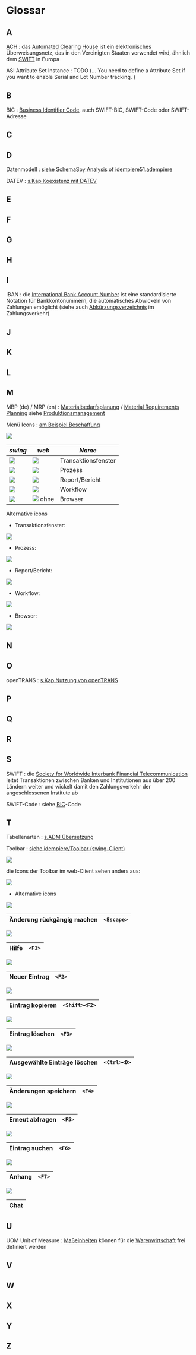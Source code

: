 # Glossar

## A

ACH
: das [Automated Clearing House](https://en.wikipedia.org/wiki/Automated_Clearing_House) ist ein elektronisches Überweisungsnetz, das in den Vereinigten Staaten verwendet wird, ähnlich dem [SWIFT](#s) in Europa

ASI Attribute Set Instance
: TODO (... You need to define a Attribute Set if you want to enable Serial and Lot Number tracking. )

## B

BIC
: [Business Identifier Code](https://de.wikipedia.org/wiki/ISO_9362), auch SWIFT-BIC, SWIFT-Code oder SWIFT-Adresse

## C
## D

Datenmodell
: [siehe SchemaSpy Analysis of idempiere51.adempiere](https://globalqss.com/idempiere/5.1_20171111/schemaspy/)

DATEV
: [s.Kap Koexistenz mit DATEV](usr/3.datev.md)

## E
## F
## G
## H
## I

IBAN
: die [International Bank Account Number](https://de.wikipedia.org/wiki/Internationale_Bankkontonummer) ist eine standardisierte Notation für Bankkontonummern, die automatisches Abwickeln von Zahlungen emöglicht (siehe auch [Abkürzungsverzeichnis](https://de.iban.com/abkurzungen) im Zahlungsverkehr) 

## J
## K
## L
## M

MBP (de) / MRP (en)
: [Materialbedarfsplanung](https://de.wikipedia.org/wiki/Bedarfsermittlung) / [Material Requirements Planning](https://de.wikipedia.org/wiki/Material_Requirements_Planning) siehe [Produktionsmanagement](usr/2.6-prod.md)

Menü Icons
: [am Beispiel Beschaffung](usr/2.4-purchase.md)

![](../.gitbook/assets/menu-purchase-de.PNG)

**_swing_** | **_web_** | **_Name_**
------- | ------- | ------- 
![](../.gitbook/assets/icons/menuSwing/mWindow.png)   | ![](../.gitbook/assets/icons/menuWeb/mWindow.png)   | Transaktionsfenster 
![](../.gitbook/assets/icons/menuSwing/mProcess.png)  | ![](../.gitbook/assets/icons/menuWeb/mProcess.png)  | Prozess             
![](../.gitbook/assets/icons/menuSwing/mReport.png)   | ![](../.gitbook/assets/icons/menuWeb/mReport.png)   | Report/Bericht      
![](../.gitbook/assets/icons/menuSwing/mWorkFlow.png) | ![](../.gitbook/assets/icons/menuWeb/mWorkFlow.png) | Workflow            
![](../.gitbook/assets/icons/menuSwing/TreeLeaf.gif)  | ![](../.gitbook/assets/icons/menuWeb/TreeLeaf.gif) ohne  | Browser

Alternative icons 

* Transaktionsfenster:

![](icons/feather/layers.svg)

* Prozess:

![](icons/feather/loader.svg)

* Report/Bericht:

![](icons/feather/list.svg)

* Workflow:

![](icons/feather/git-pull-request.svg)

* Browser:

![](icons/feather/monitor.svg)

## N
## O

openTRANS
: [s.Kap Nutzung von openTRANS](usr/4.opentrans.md)

## P
## Q
## R
## S 

SWIFT
: die [Society for Worldwide Interbank Financial Telecommunication](https://de.wikipedia.org/wiki/SWIFT) leitet Transaktionen zwischen Banken und Institutionen aus über 200 Ländern weiter und wickelt damit den Zahlungsverkehr der angeschlossenen Institute ab

SWIFT-Code
: siehe [BIC](#b)-Code

## T

Tabellenarten
: [s.ADM Übersetzung](adm/2.trl.md#tabellenarten) 

Toolbar
: [siehe idempiere/Toolbar (swing-Client)](http://wiki.idempiere.org/de/Toolbar)

![](http://wiki.idempiere.org/w-de/images/4/4f/Toolbar_-_Window_%28iDempiere_1.0.0%29.png)

die Icons der Toolbar im web-Client sehen anders aus:

![](../.gitbook/assets/Toolbar-web.PNG)

* Alternative icons 

![](icons/feather/rotate-ccw.svg)

Änderung rückgängig machen   | `<Escape>`
------- | -------

![](icons/feather/help-circle.svg)

Hilfe                        | `<F1>`
------- | -------

![](icons/feather/square.svg)

Neuer Eintrag                | `<F2>`
------- | -------

![](icons/feather/copy.svg)

Eintrag kopieren             | `<Shift><F2>`
------- | -------

![](icons/feather/trash.svg)

Eintrag löschen              | `<F3>`
------- | -------

![](icons/feather/trash-2.svg)

Ausgewählte Einträge löschen | `<Ctrl><D>` 
------- | ------- 
 
![](icons/feather/save.svg) 

Änderungen speichern         | `<F4>`  
------- | ------- 

![](icons/feather/refresh-cw.svg)

Erneut abfragen              | `<F5>` 
------- | ------- 

![](icons/feather/search.svg) 

Eintrag suchen               | `<F6>`
------- | ------- 

![](icons/feather/paperclip.svg)

Anhang                       | `<F7>`
------- | -------
 

![](icons/feather/message-square.svg)

Chat                         |
------- |

## U

UOM Unit of Measure 
: [Maßeinheiten](http://wiki.idempiere.org/de/Ma%C3%9Feinheit_%28Fenster_ID-120%29) können für die [Warenwirtschaft](usr/2.5-mm.md) frei definiert werden

## V
## W
## X
## Y
## Z
